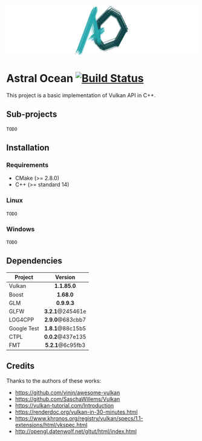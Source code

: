 ![Project logo](https://raw.githubusercontent.com/Thurstag/astral-ocean/res/images/logo/logo(banner).png)

# Astral Ocean [![Build Status](https://jenkins.gekko-state.tk/buildStatus/icon?job=astral-ocean)](https://jenkins.gekko-state.tk/job/astral-ocean/)
This project is a basic implementation of Vulkan API in C++.

## Sub-projects

```
TODO
```

## Installation

### Requirements

* CMake (>= 2.8.0)
* C++ (>= standard 14)

### Linux

```
TODO
```

### Windows

```
TODO
```

## Dependencies

| Project     |      Version      |
| ----------- | :---------------: |
| Vulkan      |   **1.1.85.0**    |
| Boost       |    **1.68.0**     |
| GLM         |    **0.9.9.3**    |
| GLFW        | **3.2.1**@245461e |
| LOG4CPP     | **2.9.0**@683cbb7 |
| Google Test | **1.8.1**@88c15b5 |
| CTPL        | **0.0.2**@437e135 |
| FMT         | **5.2.1**@6c95fb3 |

## Credits

Thanks to the authors of these works:

* https://github.com/vinjn/awesome-vulkan
* https://github.com/SaschaWillems/Vulkan
* https://vulkan-tutorial.com/Introduction
* https://renderdoc.org/vulkan-in-30-minutes.html
* https://www.khronos.org/registry/vulkan/specs/1.1-extensions/html/vkspec.html
* http://opengl.datenwolf.net/gltut/html/index.html
